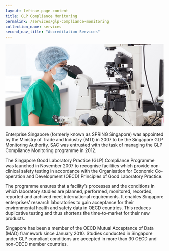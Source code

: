 ```yaml
---
layout: leftnav-page-content
title: GLP Compliance Monitoring
permalink: /services/glp-compliance-monitoring
collection_name: services
second_nav_title: "Accreditation Services"
---
```


![Good Laboratory Practive Compliance Programme](/images/services/glp-accreditation-services.jpg)

Enterprise Singapore (formerly known as SPRING Singapore) was appointed by the Ministry of Trade and Industry (MTI) in 2007 to be the Singapore GLP Monitoring Authority. SAC was entrusted with the task of managing the GLP Compliance Monitoring programme in 2012.

The Singapore Good Laboratory Practice (GLP) Compliance Programme was launched in November 2007 to recognise facilities which provide non-clinical safety testing in accordance with the Organisation for Economic Co-operation and Development (OECD) Principles of Good Laboratory Practice.

The programme ensures that a facility’s processes and the conditions in which laboratory studies are planned, performed, monitored, recorded, reported and archived meet international requirements. It enables Singapore enterprises’ research laboratories to gain acceptance for their environmental health and safety data in OECD countries. This reduces duplicative testing and thus shortens the time-to-market for their new products.

Singapore has been a member of the OECD Mutual Acceptance of Data (MAD) framework since January 2010. Studies conducted in Singapore under GLP compliant conditions are accepted in more than 30 OECD and non-OECD member countries.
